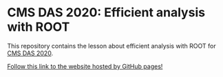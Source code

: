 # CMS DAS 2020: Efficient analysis with ROOT

This repository contains the lesson about efficient analysis with ROOT for [CMS DAS 2020](https://indico.cern.ch/event/886923/).

[Follow this link to the website hosted by GitHub pages!](https://github.com/stwunsch/cmsdas2020-root)

